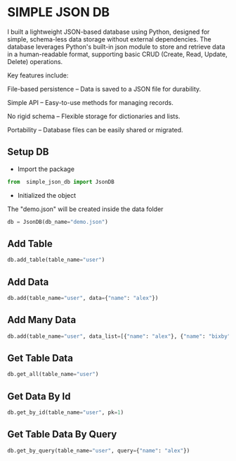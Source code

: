 # SIMPLE JSON DB

I built a lightweight JSON-based database using Python, designed for simple, schema-less data storage without external dependencies. The database leverages Python's built-in json module to store and retrieve data in a human-readable format, supporting basic CRUD (Create, Read, Update, Delete) operations.

Key features include:

File-based persistence – Data is saved to a JSON file for durability.

Simple API – Easy-to-use methods for managing records.

No rigid schema – Flexible storage for dictionaries and lists.

Portability – Database files can be easily shared or migrated.


## Setup DB
* Import the package
```.py 
from  simple_json_db import JsonDB
```
* Initialized the object

The "demo.json" will be created inside the data folder

```.py 
db = JsonDB(db_name="demo.json")    
```

## Add Table

```.py 
db.add_table(table_name="user")    
```

## Add Data

```.py 
db.add(table_name="user", data={"name": "alex"})    
```

## Add Many Data

```.py 
db.add(table_name="user", data_list=[{"name": "alex"}, {"name": "bixby"}])    
```

## Get Table Data

```.py 
db.get_all(table_name="user") 
```

## Get Data By Id

```.py 
db.get_by_id(table_name="user", pk=1)
```

## Get Table Data By Query

```.py 
db.get_by_query(table_name="user", query={"name": "alex"}) 
```






